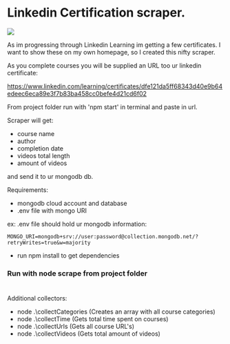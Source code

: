 # Linkedin Certification scraper.

![](https://github.com/toremann/linkedin-getcerts/workflows/prettier/badge.svg)

As im progressing through Linkedin Learning im getting a few certificates. I want to show these on my own homepage, so I created this nifty scraper.

As you complete courses you will be supplied an URL too ur linkedin certificate:

https://www.linkedin.com/learning/certificates/dfe121da5ff68343d40e9b64edeec6eca89e3f7b83ba458cc0befe4d21cd6f02

From project folder run with 'npm start' in terminal and paste in url.

Scraper will get:
- course name
- author
- completion date
- videos total length
- amount of videos

and send it to ur mongodb db. 

Requirements:
- mongodb cloud account and database
- .env file with mongo URI

ex: .env file should hold ur mongodb information:

`MONGO_URI=mongodb+srv://user:password@collection.mongodb.net/?retryWrites=true&w=majority`

- run npm install to get dependencies

### Run with node scrape from project folder

#

Additional collectors:

- node .\collectCategories (Creates an array with all course categories)
- node .\collectTime (Gets total time spent on courses)
- node .\collectUrls (Gets all course URL's)
- node .\collectVideos (Gets total amount of videos)

